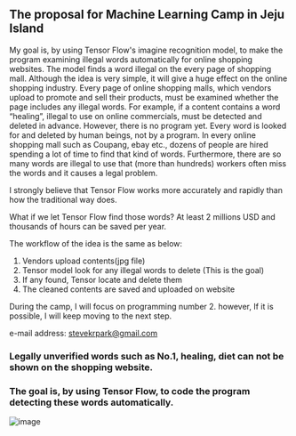 ## The proposal for Machine Learning Camp in Jeju Island

My goal is, by using Tensor Flow's imagine recognition model, to make the program examining illegal words automatically for online shopping websites.
The model finds a word illegal on the every page of shopping mall.
Although the idea is very simple, it will give a huge effect on the online shopping industry.
Every page of online shopping malls, which vendors upload to promote and sell their products, must be examined whether the page includes any illegal words.
For example, if a content contains a word “healing”, illegal to use on online commercials, must be detected and deleted in advance. However, there is no program yet. Every word is looked for and deleted by human beings, not by a program.
In every online shopping mall such as Coupang, ebay etc., dozens of people are hired spending a lot of time to find that kind of words.
Furthermore, there are so many words are illegal to use that (more than hundreds) workers often miss the words and it causes a legal problem.

I strongly believe that Tensor Flow works more accurately and rapidly than how the traditional way does.

What if we let Tensor Flow find those words?
At least 2 millions USD and thousands of hours can be saved per year.

The workflow of the idea is the same as below:

  1. Vendors upload contents(jpg file)
  2. Tensor model look for any illegal words to delete (This is the goal)
  3. If any found, Tensor locate and delete them
  4. The cleaned contents are saved and uploaded on website

During the camp, I will focus on programming number 2. however, If it is possible, I will keep moving to the next step.

e-mail address: stevekrpark@gmail.com

### Legally unverified words such as No.1, healing, diet can not be shown on the shopping website.
### The goal is, by using Tensor Flow, to code the program detecting these words automatically.

  ![image](https://cloud.githubusercontent.com/assets/22289471/25207110/3ab43378-25a7-11e7-82fe-51995478e5e0.png)
